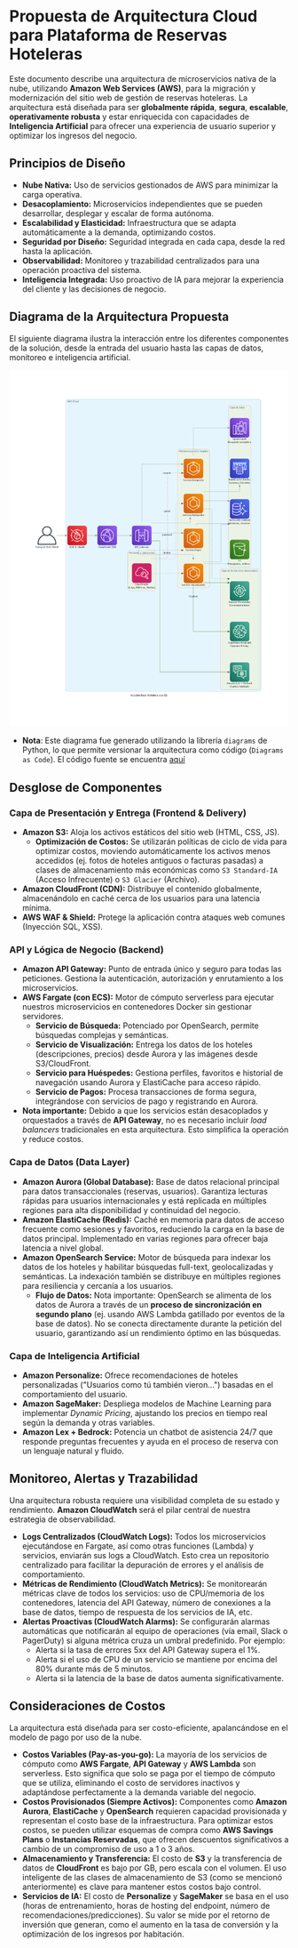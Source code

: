 # Propuesta de Arquitectura Cloud para Plataforma de Reservas Hoteleras

Este documento describe una arquitectura de microservicios nativa de la nube, utilizando **Amazon Web Services (AWS)**, para la migración y modernización del sitio web de gestión de reservas hoteleras. La arquitectura está diseñada para ser **globalmente rápida**, **segura**, **escalable**, **operativamente robusta** y estar enriquecida con capacidades de **Inteligencia Artificial** para ofrecer una experiencia de usuario superior y optimizar los ingresos del negocio.

## Principios de Diseño

*   **Nube Nativa:** Uso de servicios gestionados de AWS para minimizar la carga operativa.
*   **Desacoplamiento:** Microservicios independientes que se pueden desarrollar, desplegar y escalar de forma autónoma.
*   **Escalabilidad y Elasticidad:** Infraestructura que se adapta automáticamente a la demanda, optimizando costos.
*   **Seguridad por Diseño:** Seguridad integrada en cada capa, desde la red hasta la aplicación.
*   **Observabilidad:** Monitoreo y trazabilidad centralizados para una operación proactiva del sistema.
*   **Inteligencia Integrada:** Uso proactivo de IA para mejorar la experiencia del cliente y las decisiones de negocio.

## Diagrama de la Arquitectura Propuesta

El siguiente diagrama ilustra la interacción entre los diferentes componentes de la solución, desde la entrada del usuario hasta las capas de datos, monitoreo e inteligencia artificial.

![Arquitectura Propuesta](docs/architecture/images/arquitectura_hotelera.png)

*   **Nota**: Este diagrama fue generado utilizando la librería `diagrams` de Python, lo que permite versionar la arquitectura como código (`Diagrams as Code`). El código fuente se encuentra [aquí](https://github.com/eugenioge3/the-palace-company-challenge/blob/main/exercise_3_system_design/docs/architecture/architecture_renderer.py)

## Desglose de Componentes

### Capa de Presentación y Entrega (Frontend & Delivery)
*   **Amazon S3:** Aloja los activos estáticos del sitio web (HTML, CSS, JS).
    *   **Optimización de Costos:** Se utilizarán políticas de ciclo de vida para optimizar costos, moviendo automáticamente los activos menos accedidos (ej. fotos de hoteles antiguos o facturas pasadas) a clases de almacenamiento más económicas como `S3 Standard-IA` (Acceso Infrecuente) o `S3 Glacier` (Archivo).
*   **Amazon CloudFront (CDN):** Distribuye el contenido globalmente, almacenándolo en caché cerca de los usuarios para una latencia mínima.
*   **AWS WAF & Shield:** Protege la aplicación contra ataques web comunes (Inyección SQL, XSS).

### API y Lógica de Negocio (Backend)
*   **Amazon API Gateway:** Punto de entrada único y seguro para todas las peticiones. Gestiona la autenticación, autorización y enrutamiento a los microservicios.
*   **AWS Fargate (con ECS):** Motor de cómputo serverless para ejecutar nuestros microservicios en contenedores Docker sin gestionar servidores.
    *   **Servicio de Búsqueda:** Potenciado por OpenSearch, permite búsquedas complejas y semánticas.
    *   **Servicio de Visualización:** Entrega los datos de los hoteles (descripciones, precios) desde Aurora y las imágenes desde S3/CloudFront.
    *   **Servicio para Huéspedes:** Gestiona perfiles, favoritos e historial de navegación usando Aurora y ElastiCache para acceso rápido.
    *   **Servicio de Pagos:** Procesa transacciones de forma segura, integrándose con servicios de pago y registrando en Aurora.
* **Nota importante:** Debido a que los servicios están desacoplados y orquestados a través de **API Gateway**, no es necesario incluir *load balancers* tradicionales en esta arquitectura. Esto simplifica la operación y reduce costos.

### Capa de Datos (Data Layer)
*   **Amazon Aurora (Global Database):** Base de datos relacional principal para datos transaccionales (reservas, usuarios). Garantiza lecturas rápidas para usuarios internacionales y está replicada en múltiples regiones para alta disponibilidad y continuidad del negocio.
*   **Amazon ElastiCache (Redis):** Caché en memoria para datos de acceso frecuente como sesiones y favoritos, reduciendo la carga en la base de datos principal. Implementado en varias regiones para ofrecer baja latencia a nivel global.
*   **Amazon OpenSearch Service:** Motor de búsqueda para indexar los datos de los hoteles y habilitar búsquedas full-text, geolocalizadas y semánticas. La indexación también se distribuye en múltiples regiones para resiliencia y cercanía a los usuarios.
    *   **Flujo de Datos:** Nota importante: OpenSearch se alimenta de los datos de Aurora a través de un **proceso de sincronización en segundo plano** (ej. usando AWS Lambda gatillado por eventos de la base de datos). No se conecta directamente durante la petición del usuario, garantizando así un rendimiento óptimo en las búsquedas.

### Capa de Inteligencia Artificial
*   **Amazon Personalize:** Ofrece recomendaciones de hoteles personalizadas ("Usuarios como tú también vieron...") basadas en el comportamiento del usuario.
*   **Amazon SageMaker:** Despliega modelos de Machine Learning para implementar *Dynamic Pricing*, ajustando los precios en tiempo real según la demanda y otras variables.
*   **Amazon Lex + Bedrock:** Potencia un chatbot de asistencia 24/7 que responde preguntas frecuentes y ayuda en el proceso de reserva con un lenguaje natural y fluido.

## Monitoreo, Alertas y Trazabilidad

Una arquitectura robusta requiere una visibilidad completa de su estado y rendimiento. **Amazon CloudWatch** será el pilar central de nuestra estrategia de observabilidad.
*   **Logs Centralizados (CloudWatch Logs):** Todos los microservicios ejecutándose en Fargate, así como otras funciones (Lambda) y servicios, enviarán sus logs a CloudWatch. Esto crea un repositorio centralizado para facilitar la depuración de errores y el análisis de comportamiento.
*   **Métricas de Rendimiento (CloudWatch Metrics):** Se monitorearán métricas clave de todos los servicios: uso de CPU/memoria de los contenedores, latencia del API Gateway, número de conexiones a la base de datos, tiempo de respuesta de los servicios de IA, etc.
*   **Alertas Proactivas (CloudWatch Alarms):** Se configurarán alarmas automáticas que notificarán al equipo de operaciones (vía email, Slack o PagerDuty) si alguna métrica cruza un umbral predefinido. Por ejemplo:
    *   Alerta si la tasa de errores 5xx del API Gateway supera el 1%.
    *   Alerta si el uso de CPU de un servicio se mantiene por encima del 80% durante más de 5 minutos.
    *   Alerta si la latencia de la base de datos aumenta significativamente.

## Consideraciones de Costos

La arquitectura está diseñada para ser costo-eficiente, apalancándose en el modelo de pago por uso de la nube.
*   **Costos Variables (Pay-as-you-go):** La mayoría de los servicios de cómputo como **AWS Fargate**, **API Gateway** y **AWS Lambda** son serverless. Esto significa que solo se paga por el tiempo de cómputo que se utiliza, eliminando el costo de servidores inactivos y adaptándose perfectamente a la demanda variable del negocio.
*   **Costos Provisionados (Siempre Activos):** Componentes como **Amazon Aurora**, **ElastiCache** y **OpenSearch** requieren capacidad provisionada y representan el costo base de la infraestructura. Para optimizar estos costos, se pueden utilizar esquemas de compra como **AWS Savings Plans** o **Instancias Reservadas**, que ofrecen descuentos significativos a cambio de un compromiso de uso a 1 o 3 años.
*   **Almacenamiento y Transferencia:** El costo de **S3** y la transferencia de datos de **CloudFront** es bajo por GB, pero escala con el volumen. El uso inteligente de las clases de almacenamiento de S3 (como se mencionó anteriormente) es clave para mantener estos costos bajo control.
*   **Servicios de IA:** El costo de **Personalize** y **SageMaker** se basa en el uso (horas de entrenamiento, horas de hosting del endpoint, número de recomendaciones/predicciones). Su valor se mide por el retorno de inversión que generan, como el aumento en la tasa de conversión y la optimización de los ingresos por habitación.
